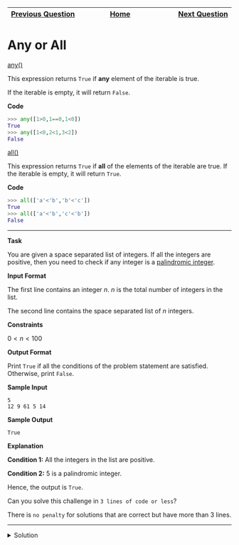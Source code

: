 | <img width=1000>[Previous Question](https://github.com/Kevin-Lago/python-hackerrank-solutions/tree/main/src/built_ins/athlete_sort)</img> | <img width=1000>[Home](https://github.com/Kevin-Lago/python-hackerrank-solutions)</img> | <img width=1000>[Next Question](https://github.com/Kevin-Lago/python-hackerrank-solutions/tree/main/src/built_ins/ginortS)</img> |
|:---|:---:|---:|

# Any or All

[any()]()

This expression returns ```True``` if __any__ element of the iterable is true.

If the iterable is empty, it will return ```False```.

__Code__

```python
>>> any([1>0,1==0,1<0])
True
>>> any([1<0,2<1,3<2])
False
```

[all()]()

This expression returns ```True``` if __all__ of the elements of the iterable are true. If the iterable is empty, it will return ```True```.

__Code__

```python
>>> all(['a'<'b','b'<'c'])
True
>>> all(['a'<'b','c'<'b'])
False
```

---

__Task__

You are given a space separated list of integers. If all the integers are positive, then you need to check if any integer is a [palindromic integer]().

__Input Format__

The first line contains an integer $n$. $n$ is the total number of integers in the list.

The second line contains the space separated list of $n$ integers.

__Constraints__

$0 < n < 100$

__Output Format__

Print ```True``` if all the conditions of the problem statement are satisfied. Otherwise, print ```False```.

__Sample Input__

```
5
12 9 61 5 14 
```

__Sample Output__

```
True
```

__Explanation__

__Condition 1:__ All the integers in the list are positive.

__Condition 2:__ 5 is a palindromic integer.

Hence, the output is ```True```.

Can you solve this challenge in ```3 lines of code or less```?

There is ```no penalty``` for solutions that are correct but have more than 3 lines.

---

<details><summary>Solution</summary>
    
```python

```
</details>
